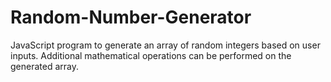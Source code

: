 # Random-Number-Generator
JavaScript program to generate an array of random integers based on user inputs. Additional mathematical operations can be performed on the generated array.
